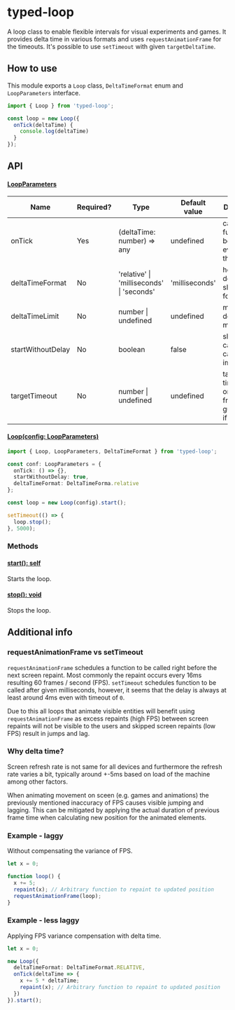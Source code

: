 # typed-loop

A loop class to enable flexible intervals for visual experiments and games. It provides delta time in various formats and uses `requestAnimationFrame` for the timeouts. It's possible to use `setTimeout` with given `targetDeltaTime`.

## How to use
This module exports a `Loop` class,  `DeltaTimeFormat` enum and `LoopParameters` interface.

`````ts
import { Loop } from 'typed-loop';

const loop = new Loop({
  onTick(deltaTime) {
    console.log(deltaTime)
  }
});
`````

## API

#### [LoopParameters](#loop-parameters)

| Name              | Required? | Type                                    | Default value  | Description                                               |
|-------------------|-----------|-----------------------------------------|----------------|-----------------------------------------------------------|
| onTick            | Yes       | (deltaTime: number) => any              | undefined      | callback function to be called on every tick of the loop  |
| deltaTimeFormat   | No        | 'relative' &#124; 'milliseconds' &#124; 'seconds' | 'milliseconds' | how the delta time should be formatted                    |
| deltaTimeLimit    | No        | number &#124; undefined                      | undefined      | maximum delta time in milliseconds                        |
| startWithoutDelay | No        | boolean                                 | false          | should the callback be called immediately                 |
| targetTimeout     | No        | number &#124; undefined                      | undefined      | target timeout, tick on every frame not guaranteed if set |

#### [Loop(config: LoopParameters)](#loop)
`````ts
import { Loop, LoopParameters, DeltaTimeFormat } from 'typed-loop';

const conf: LoopParameters = {
  onTick: () => {},
  startWithoutDelay: true,
  deltaTimeFormat: DeltaTimeForma.relative
};

const loop = new Loop(config).start();

setTimeout(() => {
  loop.stop();
}, 5000);
`````

### Methods

#### [start(): self](#start)
Starts the loop.

#### [stop(): void](#stop)
Stops the loop.

## Additional info

### requestAnimationFrame vs setTimeout

`requestAnimationFrame` schedules a function to be called right before the next screen repaint. Most commonly the repaint occurs every 16ms resulting 60 frames / second (FPS). `setTimeout` schedules function to be called after given milliseconds, however, it seems that the delay is always at least around 4ms even with timeout of `0`.

Due to this all loops that animate visible entities will benefit using `requestAnimationFrame` as excess repaints (high FPS) between screen repaints will not be visible to the users and skipped screen repaints (low FPS) result in jumps and lag.

### Why delta time?

Screen refresh rate is not same for all devices and furthermore the refresh rate varies a bit, typically around +-5ms based on load of the machine among other factors.

When animating movement on sceen (e.g. games and animations) the previously mentioned inaccuracy of FPS causes visible jumping and lagging. This can be mitigated by applying the actual duration of previous frame time when calculating new position for the animated elements.

### Example - laggy
Without compensating the variance of FPS.

````typescript
let x = 0;

function loop() {
  x += 5;
  repaint(x); // Arbitrary function to repaint to updated position
  requestAnimationFrame(loop);
}
````
### Example - less laggy
Applying FPS variance compensation with delta time.

````typescript
let x = 0;

new Loop({
  deltaTimeFormat: DeltaTimeFormat.RELATIVE,
  onTick(deltaTime => {
    x += 5 * deltaTime;
    repaint(x); // Arbitrary function to repaint to updated position
  })
}).start();
````